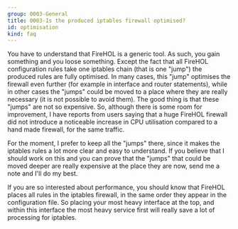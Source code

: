 ```yaml
---
group: 0003-General
title: 0003-Is the produced iptables firewall optimised?
id: optimisation
kind: faq
---
```


You have to understand that FireHOL is a generic tool. As such, you gain
something and you loose something. Except the fact that all FireHOL
configuration rules take one iptables chain (that is one "jump") the
produced rules are fully optimised. In many cases, this "jump" optimises
the firewall even further (for example in interface and router
statements), while in other cases the "jumps" could be moved to a place
where they are really necessary (it is not possible to avoid them). The
good thing is that these "jumps" are not so expensive. So, although
there is some room for improvement, I have reports from users saying
that a huge FireHOL firewall did not introduce a noticeable increase in
CPU utilisation compared to a hand made firewall, for the same traffic.

For the moment, I prefer to keep all the "jumps" there, since it makes
the iptables rules a lot more clear and easy to understand. If you
believe that I should work on this and you can prove that the "jumps"
that could be moved deeper are really expensive at the place they are
now, send me a note and I'll do my best.

If you are so interested about performance, you should know that FireHOL
places all rules in the iptables firewall, in the same order they appear
in the configuration file. So placing your most heavy interface at the
top, and within this interface the most heavy service first will really
save a lot of processing for iptables.
